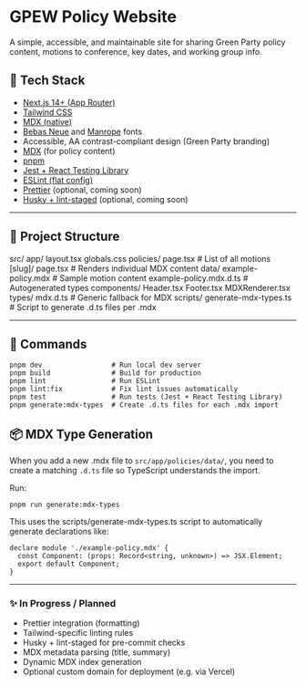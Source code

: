 # GPEW Policy Website

A simple, accessible, and maintainable site for sharing Green Party policy content, motions to conference, key dates, and working group info.

## 🌱 Tech Stack

- [Next.js 14+ (App Router)](https://nextjs.org/)
- [Tailwind CSS](https://tailwindcss.com/)
- [MDX (native)](https://mdxjs.com/)
- [Bebas Neue](https://fonts.google.com/specimen/Bebas+Neue) and [Manrope](https://fonts.google.com/specimen/Manrope) fonts
- Accessible, AA contrast-compliant design (Green Party branding)
- [MDX](https://mdxjs.com/) (for policy content)
- [pnpm](https://pnpm.io/)
- [Jest + React Testing Library](https://testing-library.com/)
- [ESLint (flat config)](https://eslint.org/docs/latest/use/configure/configuration-files-new)
- [Prettier](https://prettier.io/) (optional, coming soon)
- [Husky + lint-staged](https://typicode.github.io/husky/) (optional, coming soon)

---

## 📁 Project Structure

src/ app/ layout.tsx globals.css policies/ page.tsx # List of all motions [slug]/ page.tsx # Renders individual MDX content data/ example-policy.mdx # Sample motion content example-policy.mdx.d.ts # Autogenerated types components/ Header.tsx Footer.tsx MDXRenderer.tsx types/ mdx.d.ts # Generic fallback for MDX scripts/ generate-mdx-types.ts # Script to generate .d.ts files per .mdx

---

## 🧪 Commands

```
pnpm dev                 # Run local dev server
pnpm build               # Build for production
pnpm lint                # Run ESLint
pnpm lint:fix            # Fix lint issues automatically
pnpm test                # Run tests (Jest + React Testing Library)
pnpm generate:mdx-types  # Create .d.ts files for each .mdx import
```

## 📦 MDX Type Generation

When you add a new .mdx file to `src/app/policies/data/`, you need to create a matching `.d.ts` file so TypeScript understands the import.

Run:

`pnpm run generate:mdx-types`

This uses the scripts/generate-mdx-types.ts script to automatically generate declarations like:

```
declare module './example-policy.mdx' {
  const Component: (props: Record<string, unknown>) => JSX.Element;
  export default Component;
}
```

---

### ✨ In Progress / Planned

- Prettier integration (formatting)
- Tailwind-specific linting rules
- Husky + lint-staged for pre-commit checks
- MDX metadata parsing (title, summary)
- Dynamic MDX index generation
- Optional custom domain for deployment (e.g. via Vercel)
